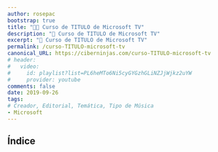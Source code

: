 ```yaml
---
author: rosepac
bootstrap: true
title: "👨‍🏫 Curso de TITULO de Microsoft TV"
description: "🚀 Curso de TITULO de Microsoft TV"
excerpt: "🚀 Curso de TITULO de Microsoft TV"
permalink: /curso-TITULO-microsoft-tv
canonical_URL: https://ciberninjas.com/curso-TITULO-microsoft-tv
# header:
#   video:
#     id: playlist?list=PL6heMTo6Ni5cyGYGzhGLiNZJjWjkz2uYW
#     provider: youtube
comments: false
date: 2019-09-26
tags:
# Creador, Editorial, Temática, Tipo de Música
- Microsoft
---
```


## Índice